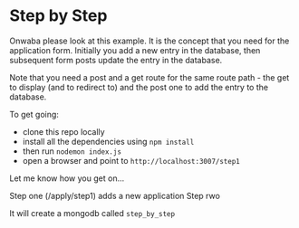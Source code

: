 # Step by Step

Onwaba please look at this example. It is the concept that you need for the application form. Initially you add a new entry in the database, then subsequent form posts update the entry in the database.

Note that you need a post and a get route for the same route path - the get to display (and to redirect to) and the post one to add the entry to the database.

To get going:

* clone this repo locally
* install all the dependencies using `npm install`
* then run `nodemon index.js`
* open a browser and point to `http://localhost:3007/step1`

Let me know how you get on...

Step one (/apply/step1) adds a new application
Step rwo



It will create a mongodb called `step_by_step`
